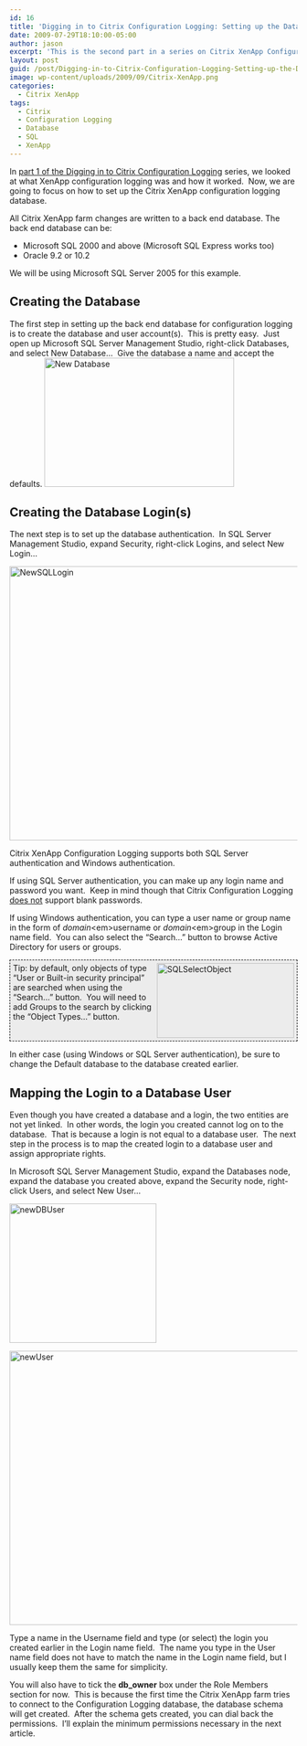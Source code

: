 ```yaml
---
id: 16
title: 'Digging in to Citrix Configuration Logging: Setting up the Database'
date: 2009-07-29T18:10:00-05:00
author: jason
excerpt: 'This is the second part in a series on Citrix XenApp Configuration Logging.  When Citrix XenApp Configuration Logging is enabled, all changes are written to a back end database.  In this part, we will look at the details of how to create the database, logins, and users.'
layout: post
guid: /post/Digging-in-to-Citrix-Configuration-Logging-Setting-up-the-Database.aspx
image: wp-content/uploads/2009/09/Citrix-XenApp.png
categories:
  - Citrix XenApp
tags:
  - Citrix
  - Configuration Logging
  - Database
  - SQL
  - XenApp
---
```

In <a href="http://www.jasonconger.com/post/Digging-in-to-Citrix-Configuration-Logging-Part-1.aspx">part 1 of the Digging in to Citrix Configuration Logging</a> series, we looked at what XenApp configuration logging was and how it worked.&nbsp; Now, we are going to focus on how to set up the Citrix XenApp configuration logging database.

All Citrix XenApp farm changes are written to a back end database. The back end database can be:
<ul>
	<li>Microsoft SQL 2000 and above (Microsoft SQL Express works too)</li>
	<li>Oracle 9.2 or 10.2&nbsp;</li>
</ul>
We will be using Microsoft SQL Server 2005 for this example.
<h2>Creating the Database</h2>
The first step in setting up the back end database for configuration logging is to create the database and user account(s).&nbsp; This is pretty easy.&nbsp; Just open up Microsoft SQL Server Management Studio, right-click Databases, and select New Database…&nbsp; Give the database a name and accept the defaults.

<img title="New Database" src="http://www.jasonconger.com/images/articleImages/newdatabase.png" alt="New Database" width="332" height="226" />
<h2>Creating the Database Login(s)</h2>
The next step is to set up the database authentication.&nbsp; In SQL Server Management Studio, expand Security, right-click Logins, and select New Login…

<a href="http://www.jasonconger.com/images/articleImages/NewSQLLogin.png" target="_blank"><img style="display: inline; border-width: 0px;" title="NewSQLLogin" src="http://www.jasonconger.com/images/articleImages/NewSQLLogin_thumb.png" border="0" alt="NewSQLLogin" width="535" height="480" /></a>

Citrix XenApp Configuration Logging supports both SQL Server authentication and Windows authentication.

If using SQL Server authentication, you can make up any login name and password you want.&nbsp; Keep in mind though that Citrix Configuration Logging <span style="text-decoration: underline;">does not</span> support blank passwords.

If using Windows authentication, you can type a user name or group name in the form of <em>domain</em>\<em>username</em> or <em>domain</em>\<em>group </em>in the Login name field.&nbsp; You can also select the “Search…” button to browse Active Directory for users or groups.
<p style="background: #ececec; height: 131px; border: #000 1px dashed; padding: 5px;"><a href="http://www.jasonconger.com/images/articleImages/SQLSelectObject.png"><img style="float: right; border-width: 0px;" title="SQLSelectObject" src="http://www.jasonconger.com/images/articleImages/SQLSelectObject_thumb.png" border="0" alt="SQLSelectObject" width="240" height="131" /></a> Tip: by default, only objects of type “User or Built-in security principal” are searched when using the “Search…” button.&nbsp; You will need to add Groups to the search by clicking the “Object Types…” button.</p>
In either case (using Windows or SQL Server authentication), be sure to change the Default database to the database created earlier.
<h2>Mapping the Login to a Database User</h2>
Even though you have created a database and a login, the two entities are not yet linked.&nbsp; In other words, the login you created cannot log on to the database.&nbsp; That is because a login is not equal to a database user.&nbsp; The next step in the process is to map the created login to a database user and assign appropriate rights.&nbsp;

In Microsoft SQL Server Management Studio, expand the Databases node, expand the database you created above, expand the Security node, right-click Users, and select New User…

<a href="http://www.jasonconger.com/images/articleImages/newDBUser.png"><img style="display: inline; border-width: 0px;" title="newDBUser" src="http://www.jasonconger.com/images/articleImages/newDBUser_thumb.png" border="0" alt="newDBUser" width="257" height="244" /></a> <a href="http://www.jasonconger.com/images/articleImages/newUser_1.png"></a>

<img style="display: inline; border: 0px;" title="newUser" src="http://www.jasonconger.com/images/articleImages/newUser_thumb_1.png" border="0" alt="newUser" width="535" height="480" />

Type a name in the Username field and type (or select) the login you created earlier in the Login name field.&nbsp; The name you type in the User name field does not have to match the name in the Login name field, but I usually keep them the same for simplicity.

You will also have to tick the <strong>db_owner</strong> box under the Role Members section for now.&nbsp; This is because the first time the Citrix XenApp farm tries to connect to the Configuration Logging database, the database schema will get created.&nbsp; After the schema gets created, you can dial back the permissions.&nbsp; I’ll explain the minimum permissions necessary in the next article.